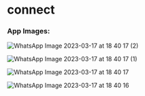 # connect
<h3>App Images: </h3>

![WhatsApp Image 2023-03-17 at 18 40 17 (2)](https://user-images.githubusercontent.com/85278795/225932145-ba1690f1-13a1-4554-8e8f-cc9a83a59935.jpeg|width=100px)

![WhatsApp Image 2023-03-17 at 18 40 17 (1)](https://user-images.githubusercontent.com/85278795/225932241-00288ba5-71fe-41aa-9714-18198b689da7.jpeg|width=100px)

![WhatsApp Image 2023-03-17 at 18 40 17](https://user-images.githubusercontent.com/85278795/225932293-d02f55e7-9709-49ea-aed1-05649dbeb03c.jpeg|width=100px)

![WhatsApp Image 2023-03-17 at 18 40 16](https://user-images.githubusercontent.com/85278795/225932339-0b2c76b6-638b-4937-b401-16f1763e1a02.jpeg|width=100px)
